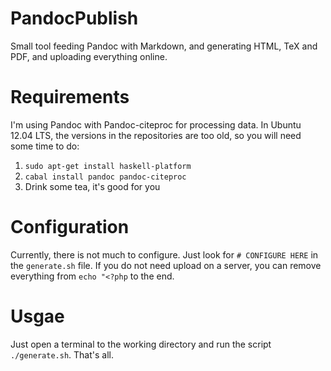 PandocPublish
=============

Small tool feeding Pandoc with Markdown, and generating HTML, TeX and PDF, and
uploading everything online.

Requirements
============

I'm using Pandoc with Pandoc-citeproc for processing data. In Ubuntu 12.04 LTS,
the versions in the repositories are too old, so you will need some time to do:

1. `sudo apt-get install haskell-platform`
2. `cabal install pandoc pandoc-citeproc`
3. Drink some tea, it's good for you

Configuration
=============

Currently, there is not much to configure. Just look for `# CONFIGURE HERE` in
the `generate.sh` file. If you do not need upload on a server, you can remove
everything from `echo "<?php` to the end.

Usgae
=====

Just open a terminal to the working directory and run the script `./generate.sh`.
That's all.